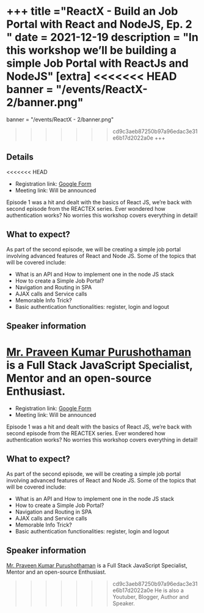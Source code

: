 +++
title ="ReactX - Build an Job Portal with React and NodeJS, Ep. 2 "
date = 2021-12-19
description = "In this workshop we’ll be building a simple Job Portal with ReactJs and NodeJS"
[extra]
<<<<<<< HEAD
banner = "/events/ReactX-2/banner.png"
=======
banner = "/events/ReactX - 2/banner.png"
>>>>>>> cd9c3aeb87250b97a96edac3e31e6b17d2022a0e
+++

## Details

<<<<<<< HEAD
- Registration link: [Google
  Form](https://docs.google.com/forms/d/e/1FAIpQLSccwKmhwbtgewiMCzgRBajirg7edB0hVSTEdQgNWwnIl-KiHw/viewform)
- Meeting link: Will be announced

Episode 1 was a hit and dealt with the basics of React JS, we’re back with second episode from the REACTEX series.
Ever wondered how authentication works? No worries this workshop covers everything in detail!

## What to expect?

As part of the second episode, we will be creating a simple job portal involving advanced features of React and Node JS.
Some of the topics that will be covered include:

- What is an API and How to implement one in the node JS stack
- How to create a Simple Job Portal?
- Navigation and Routing in SPA
- AJAX calls and Service calls
- Memorable Info Trick?
- Basic authentication functionalities: register, login and logout

## Speaker information

[Mr. Praveen Kumar Purushothaman](https://praveen.science/) is a Full Stack JavaScript Specialist, Mentor and an open-source Enthusiast.
=======
-   Registration link: [Google
    Form](https://docs.google.com/forms/d/e/1FAIpQLSccwKmhwbtgewiMCzgRBajirg7edB0hVSTEdQgNWwnIl-KiHw/viewform)
-   Meeting link: Will be announced


Episode 1 was a hit and dealt with the basics of React JS, we’re back with second episode from the REACTEX series.
Ever wondered how authentication works? No worries this workshop covers everything in detail!

## What to expect?

As part of the second episode, we will be creating a simple job portal involving advanced features of React and Node JS. 
Some of the topics that will be covered include:

-   What is an API and How to implement one in the node JS stack
-   How to create a Simple Job Portal?
-   Navigation and Routing in SPA
-   AJAX calls and Service calls
-   Memorable Info Trick?
-   Basic authentication functionalities: register, login and logout

## Speaker information

[Mr. Praveen Kumar Purushothaman](https://praveen.science/) is a Full Stack JavaScript Specialist, Mentor and an open-source Enthusiast. 
>>>>>>> cd9c3aeb87250b97a96edac3e31e6b17d2022a0e
He is also a Youtuber, Blogger, Author and Speaker.
